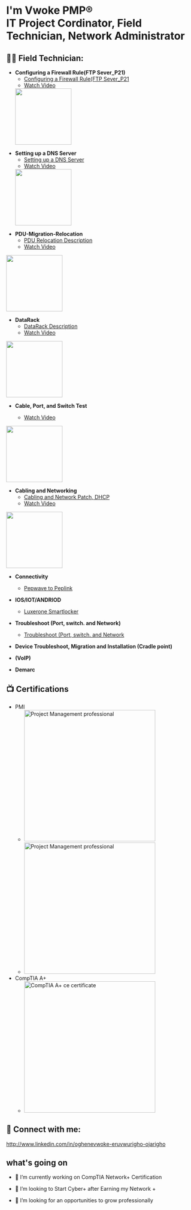 <h1>I'm Vwoke PMP® <br/> IT Project Cordinator, Field Technician, Network Administrator </a></h1>

<h2>👨‍💻 Field Technician:</h2>

- <b>Configuring a Firewall Rule(FTP Sever_P21) </b>
  - [Configuring a Firewall Rule(FTP Sever_P21](https://github.com/Oghenevwoke/Setting-up-a-DNS-Server)
  - [Watch Video](https://oghenevwoke.github.io/Setting-up-a-DNS-Server/Setting%20up%20a%20DNS%20Server.mp4)  
  <a href="https://oghenevwoke.github.io/Setting-up-a-DNS-Server/Setting%20up%20a%20DNS%20Server.mp4">
   <img src="https://github.com/user-attachments/assets/47bf7fea-120c-45b6-bc42-05d738d2dd4f" width="150" height="150" />
</a>

- <b>Setting up a DNS Server </b>
  - [Setting up a DNS Server](https://github.com/Oghenevwoke/Setting-up-a-DNS-Server)
  - [Watch Video](https://oghenevwoke.github.io/Setting-up-a-DNS-Server/Setting%20up%20a%20DNS%20Server.mp4)  
  <a href="https://oghenevwoke.github.io/Setting-up-a-DNS-Server/Setting%20up%20a%20DNS%20Server.mp4">
   <img src="https://github.com/user-attachments/assets/47bf7fea-120c-45b6-bc42-05d738d2dd4f" width="150" height="150" />
</a>


- <b>PDU-Migration-Relocation </b>
  - [PDU Relocation Description](https://github.com/Oghenevwoke/Video_PDU-Migration-Relocation)
  - [Watch Video](https://oghenevwoke.github.io/Video_PDU-Migration-Relocation/IMG_2189_1%20(1).mp4)  
<a href="https://oghenevwoke.github.io/Video_PDU-Migration-Relocation/IMG_2189_1%20(1).mp4">
  <img src="https://github.com/user-attachments/assets/bd36f418-e104-4672-bd0b-980c8ea672c6" width="150" height="150" />
</a>


- <b>DataRack </b>
  - [DataRack Description](https://github.com/Oghenevwoke/DataRack)
  - [Watch Video](https://oghenevwoke.github.io/DataRack/IMG_2129_1%20(1).mp4)  
<a href="https://oghenevwoke.github.io/DataRack/IMG_2129_1%20(1).mp4">
  <img src="https://github.com/user-attachments/assets/339a887c-eeb5-45f4-affe-63494a685668" width="150" height="150" />
</a>


- <b>Cable, Port, and Switch Test </b>

  - [Watch Video](https://oghenevwoke.github.io/Cable-Port-and-Switch-test/IMG_2048_1%20(1)%20(1).mp4)  
<a href="https://oghenevwoke.github.io/Cable-Port-and-Switch-test/IMG_2048_1%20(1)%20(1).mp4">
  <img src="https://github.com/user-attachments/assets/b7a6300c-ad0e-4208-aa6e-16cc33cd7c30" width="150" height="150" />
</a>


- <b>Cabling and Networking </b>
  - [Cabling and Network Patch, DHCP](https://github.com/Oghenevwoke/Cabling-and-Network-Patch)
  - [Watch Video](https://oghenevwoke.github.io/Watch-video/IMG_2049_1%20(1).mp4)  
<a href="https://oghenevwoke.github.io/Watch-video/IMG_2049_1%20(1).mp4">
  <img src="https://github.com/user-attachments/assets/a6733d5c-7e1e-4ff9-9f67-3868bf9d68b7" width="150" height="150" />
</a>
    
- <b>Connectivity </b>
  - [Pepwave to Peplink](https://github.com/Oghenevwoke/Connectivity-Pepwave---Peplink-/blob/main/README.md)

- <b> IOS/IOT/ANDRIOD </b>
  - [Luxerone Smartlocker](https://github.com/Oghenevwoke/Luxerone-Smartlocker/blob/main/README.md)

- <b>Troubleshoot (Port, switch. and Network)</b>
  - [Troubleshoot (Port, switch. and Network](https://github.com/Oghenevwoke/Troubleshoot-Port-Switches-and-Network-/blob/main/README.md)

- <b> Device Troubleshoot, Migration and Installation (Cradle point)</b>

- <b> (VoIP) </b>

- <b> Demarc </b>

<h2>📺 Certifications </h2>

- PMI
  - <img src="https://github.com/user-attachments/assets/2bf32e4d-f9fa-455f-a665-470f61be3042" alt="Project Management professional" width="350" height="350">
  - <img src="https://github.com/user-attachments/assets/e545d380-7847-4cc4-8245-e72c8c6f47bb" alt="Project Management professional" width="350" height="350">
- CompTIA A+
    - <img src="https://github.com/user-attachments/assets/3847f1f2-04c0-4659-94ac-23a54975ff77" alt="CompTIA A+ ce certificate" width="350" height="350">


<h2> 🤳 Connect with me:</h2>

http://www.linkedin.com/in/oghenevwoke-eruvwurigho-ojarigho


[linkedin]: (http://www.linkedin.com/in/oghenevwoke-eruvwurigho-ojarigho)



<h2> what's going on</h2>

- 🔭 I’m currently working on CompTIA Network+ Certification

- 👯 I’m looking to Start Cyber+ after Earning my Network +
- 🤔 I’m looking for an opportunities to grow professionally
